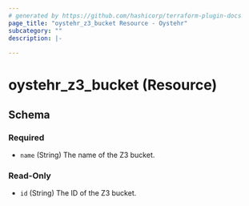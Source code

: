 ```yaml
---
# generated by https://github.com/hashicorp/terraform-plugin-docs
page_title: "oystehr_z3_bucket Resource - Oystehr"
subcategory: ""
description: |-
  
---
```


# oystehr_z3_bucket (Resource)





<!-- schema generated by tfplugindocs -->
## Schema

### Required

- `name` (String) The name of the Z3 bucket.

### Read-Only

- `id` (String) The ID of the Z3 bucket.

